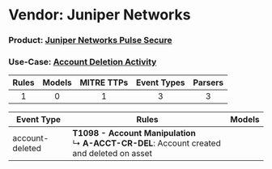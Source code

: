 Vendor: Juniper Networks
========================
### Product: [Juniper Networks Pulse Secure](../ds_juniper_networks_juniper_networks_pulse_secure.md)
### Use-Case: [Account Deletion Activity](../../../../UseCases/uc_account_deletion_activity.md)

| Rules | Models | MITRE TTPs | Event Types | Parsers |
|:-----:|:------:|:----------:|:-----------:|:-------:|
|   1   |   0    |     1      |      3      |    3    |

| Event Type      | Rules                                                                                                | Models |
| --------------- | ---------------------------------------------------------------------------------------------------- | ------ |
| account-deleted | <b>T1098 - Account Manipulation</b><br> ↳ <b>A-ACCT-CR-DEL</b>: Account created and deleted on asset |        |